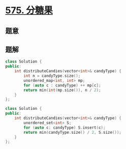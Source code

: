 #  [575. 分糖果](https://leetcode-cn.com/problems/distribute-candies/)

## 题意



## 题解



```c++
class Solution {
public:
    int distributeCandies(vector<int>& candyType) {
        int n = candyType.size();
        unordered_map<int, int> mp;
        for (auto c : candyType) ++ mp[c];
        return min(int(mp.size()), n / 2);
    }
};
```

```c++
class Solution {
public:
    int distributeCandies(vector<int>& candyType) {
        unordered_set<int> S;
        for (auto c: candyType) S.insert(c);
        return min(candyType.size() / 2, S.size());
    }
};
```



```python3

```

